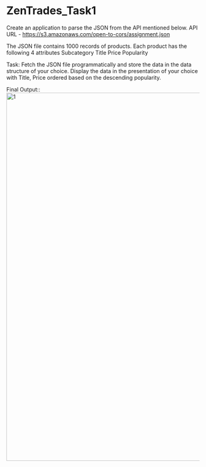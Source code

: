 # ZenTrades_Task1

Create an application to parse the JSON from the API mentioned below.
API URL - https://s3.amazonaws.com/open-to-cors/assignment.json

The JSON file contains 1000 records of products. Each product has the following 4 attributes 
Subcategory
Title
Price
Popularity 

Task:
Fetch the JSON file programmatically and store the data in the data structure of your choice.
Display the data in the presentation of your choice with Title, Price ordered based on the descending popularity.

Final Output::
<img width="960" alt="1" src="https://github.com/rohanvats07/ZenTrades_Task1/assets/71967186/4cb6dee1-6cd4-4e3c-833f-08fc940eddc2">


